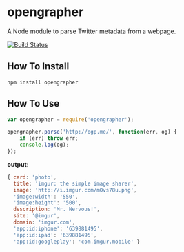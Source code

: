 opengrapher
===========

A Node module to parse Twitter metadata from a webpage.

[![Build Status](https://travis-ci.org/z4r/opengrapher.svg?branch=master)](https://travis-ci.org/z4r/opengrapher)


How To Install
--------------

    npm install opengrapher
    
How To Use
----------

```javascript
var opengrapher = require('opengrapher');

opengrapher.parse('http://ogp.me/', function(err, og) {
    if (err) throw err;
    console.log(og);
});
```

__output__:
```javascript
{ card: 'photo',
  title: 'imgur: the simple image sharer',
  image: 'http://i.imgur.com/mOvs78u.png',
  'image:width': '550',
  'image:height': '500',
  description: 'Mr. Nervous!',
  site: '@imgur',
  domain: 'imgur.com',
  'app:id:iphone': '639881495',
  'app:id:ipad': '639881495',
  'app:id:googleplay': 'com.imgur.mobile' }
```
